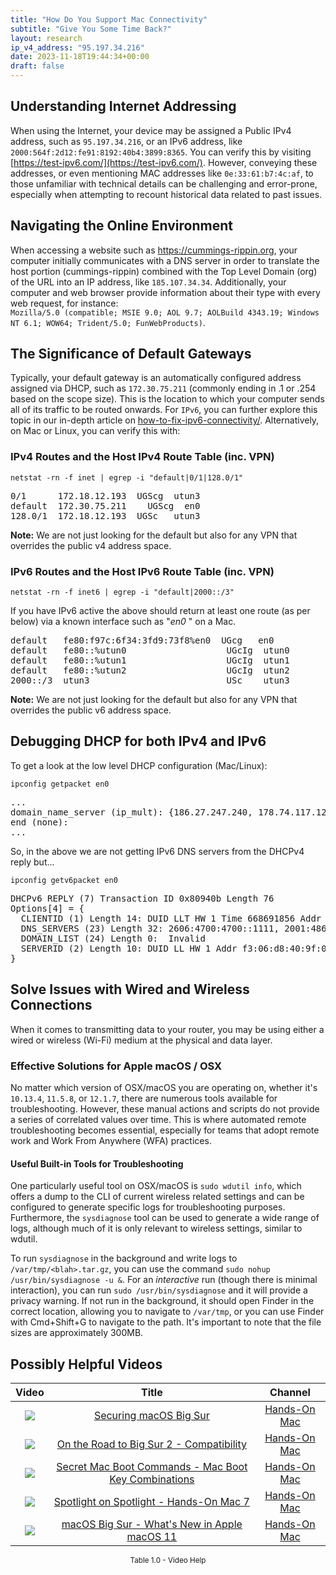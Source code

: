 ```yaml
---
title: "How Do You Support Mac Connectivity"
subtitle: "Give You Some Time Back?"
layout: research
ip_v4_address: "95.197.34.216"
date: 2023-11-18T19:44:34+00:00
draft: false
---
```


## Understanding Internet Addressing

When using the Internet, your device may be assigned a Public IPv4 address, such as ```95.197.34.216```, or an IPv6 address, like ```2000:564f:2d12:fe91:8192:40b4:3899:8365```. You can verify this by visiting [https://test-ipv6.com/](https://test-ipv6.com/). However, conveying these addresses, or even mentioning MAC addresses like ```0e:33:61:b7:4c:af```, to those unfamiliar with technical details can be challenging and error-prone, especially when attempting to recount historical data related to past issues.
## Navigating the Online Environment
When accessing a website such as https://cummings-rippin.org, your computer initially communicates with a DNS server in order to translate the host portion (cummings-rippin) combined with the Top Level Domain (org) of the URL into an IP address, like ```185.107.34.34```. Additionally, your computer and web browser provide information about their type with every web request, for instance: <br>```Mozilla/5.0 (compatible; MSIE 9.0; AOL 9.7; AOLBuild 4343.19; Windows NT 6.1; WOW64; Trident/5.0; FunWebProducts)```.
## The Significance of Default Gateways
Typically, your default gateway is an automatically configured address assigned via DHCP, such as ```172.30.75.211``` (commonly ending in .1 or .254 based on the scope size). This is the location to which your computer sends all of its traffic to be routed onwards. For ```IPv6```, you can further explore this topic in our in-depth article on [how-to-fix-ipv6-connectivity/](/blog/how-to-fix-ipv6-connectivity/). Alternatively, on Mac or Linux, you can verify this with:
<br>
### IPv4 Routes and the Host IPv4 Route Table (inc. VPN)
```netstat -rn -f inet | egrep -i "default|0/1|128.0/1"```

<pre>
0/1      172.18.12.193  UGScg  utun3
default  172.30.75.211    UGScg  en0
128.0/1  172.18.12.193  UGSc   utun3</pre>

**Note:** We are not just looking for the default but also for any VPN that overrides the public v4 address space.

### IPv6 Routes and the Host IPv6 Route Table (inc. VPN)
```netstat -rn -f inet6 | egrep -i "default|2000::/3"```

If you have IPv6 active the above should return at least one route (as per below) via a known interface such as "_en0_ " on a Mac. 

<pre>
default   fe80:f97c:6f34:3fd9:73f8%en0  UGcg   en0
default   fe80::%utun0                   UGcIg  utun0
default   fe80::%utun1                   UGcIg  utun1
default   fe80::%utun2                   UGcIg  utun2
2000::/3  utun3                          USc    utun3</pre>

**Note:** We are not just looking for the default but also for any VPN that overrides the public v6 address space.
<br>

## Debugging DHCP for both IPv4 and IPv6

To get a look at the low level DHCP configuration (Mac/Linux): 

```ipconfig getpacket en0```

<pre>
...
domain_name_server (ip_mult): {186.27.247.240, 178.74.117.125}
end (none):
...</pre>

So, in the above we are not getting IPv6 DNS servers from the DHCPv4 reply but...

```ipconfig getv6packet en0```

<pre>
DHCPv6 REPLY (7) Transaction ID 0x80940b Length 76
Options[4] = {
  CLIENTID (1) Length 14: DUID LLT HW 1 Time 668691856 Addr 0e:33:61:b7:4c:af
  DNS_SERVERS (23) Length 32: 2606:4700:4700::1111, 2001:4860:4860::8844
  DOMAIN_LIST (24) Length 0:  Invalid
  SERVERID (2) Length 10: DUID LL HW 1 Addr f3:06:d8:40:9f:03
}</pre>




## Solve Issues with Wired and Wireless Connections
When it comes to transmitting data to your router, you may be using either a wired or wireless (Wi-Fi) medium at the physical and data layer.
### Effective Solutions for Apple macOS / OSX
No matter which version of OSX/macOS you are operating on, whether it's ```10.13.4```, ```11.5.8```, or ```12.1.7```, there are numerous tools available for troubleshooting. However, these manual actions and scripts do not provide a series of correlated values over time. This is where automated remote troubleshooting becomes essential, especially for teams that adopt remote work and Work From Anywhere (WFA) practices.
#### Useful Built-in Tools for Troubleshooting
One particularly useful tool on OSX/macOS is ```sudo wdutil info```, which offers a dump to the CLI of current wireless related settings and can be configured to generate specific logs for troubleshooting purposes. Furthermore, the ```sysdiagnose``` tool can be used to generate a wide range of logs, although much of it is only relevant to wireless settings, similar to wdutil.

To run ```sysdiagnose``` in the background and write logs to ```/var/tmp/<blah>.tar.gz```, you can use the command ```sudo nohup /usr/bin/sysdiagnose -u &```. For an *interactive* run (though there is minimal interaction), you can run ```sudo /usr/bin/sysdiagnose``` and it will provide a privacy warning. If not run in the background, it should open Finder in the correct location, allowing you to navigate to ```/var/tmp```, or you can use Finder with Cmd+Shift+G to navigate to the path. It's important to note that the file sizes are approximately 300MB.
## Possibly Helpful Videos

<link href="/plugins/lity/css/lity.min.css" rel="stylesheet">
<script src="/plugins/lity/js/lity.min.js"></script>
<div class="table1-start"></div>

|Video | Title | Channel |
| :---: | :---: | :---: |
|<a href="https://www.youtube.com/watch?v=7KdhJimuhNw" data-lity><img src="https://i.ytimg.com/vi/7KdhJimuhNw/default.jpg" class="img-fluid"></a>|<a href="https://www.youtube.com/watch?v=7KdhJimuhNw" data-lity>Securing macOS Big Sur</a>|<a target="_blank" href="https://www.youtube.com/channel/UCg43DP8MdHVcl4rFK_delBg" >Hands-On Mac</a>|
|<a href="https://www.youtube.com/watch?v=HEbK-Tignuc" data-lity><img src="https://i.ytimg.com/vi/HEbK-Tignuc/default.jpg" class="img-fluid"></a>|<a href="https://www.youtube.com/watch?v=HEbK-Tignuc" data-lity>On the Road to Big Sur 2 - Compatibility</a>|<a target="_blank" href="https://www.youtube.com/channel/UCg43DP8MdHVcl4rFK_delBg" >Hands-On Mac</a>|
|<a href="https://www.youtube.com/watch?v=VwNYWAxHCgM" data-lity><img src="https://i.ytimg.com/vi/VwNYWAxHCgM/default.jpg" class="img-fluid"></a>|<a href="https://www.youtube.com/watch?v=VwNYWAxHCgM" data-lity>Secret Mac Boot Commands - Mac Boot Key Combinations</a>|<a target="_blank" href="https://www.youtube.com/channel/UCg43DP8MdHVcl4rFK_delBg" >Hands-On Mac</a>|
|<a href="https://www.youtube.com/watch?v=RslZ4W1EPqk" data-lity><img src="https://i.ytimg.com/vi/RslZ4W1EPqk/default.jpg" class="img-fluid"></a>|<a href="https://www.youtube.com/watch?v=RslZ4W1EPqk" data-lity>Spotlight on Spotlight - Hands-On Mac 7</a>|<a target="_blank" href="https://www.youtube.com/channel/UCg43DP8MdHVcl4rFK_delBg" >Hands-On Mac</a>|
|<a href="https://www.youtube.com/watch?v=JMKi6o9kaZI" data-lity><img src="https://i.ytimg.com/vi/JMKi6o9kaZI/default.jpg" class="img-fluid"></a>|<a href="https://www.youtube.com/watch?v=JMKi6o9kaZI" data-lity>macOS Big Sur - What&#39;s New in Apple macOS 11</a>|<a target="_blank" href="https://www.youtube.com/channel/UCg43DP8MdHVcl4rFK_delBg" >Hands-On Mac</a>|

<center><small>Table 1.0 - Video Help</small></center>
 <br>
<div class="table1-end"></div>
<script type="text/javascript">
(function() {
    $('div.table1-start').nextUntil('div.table1-end', 'table').addClass('table thead-dark table-striped table-responsive rounded').attr('id', 't1');
    $('#t1').find('thead').addClass('thead-dark');
})();
</script>
